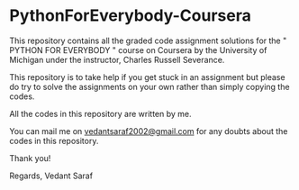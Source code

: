 # PythonForEverybody-Coursera

This repository contains all the graded code assignment solutions for the " PYTHON FOR EVERYBODY " course on Coursera by the University of Michigan under the instructor, Charles Russell Severance.

This repository is to take help if you get stuck in an assignment but please do try to solve the assignments on your own rather than simply copying the codes.

All the codes in this repository are written by me.

You can mail me on vedantsaraf2002@gmail.com for any doubts about the codes in this repository.

Thank you!

Regards,
Vedant Saraf

